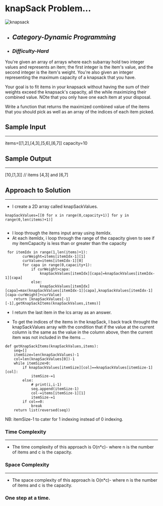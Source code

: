 # knapSack Problem...
![knapsack](https://github.com/belisky/AlgoMornings/assets/61013338/18878622-81f8-400a-ad1a-a99091987bb8)


- ## **_Category-Dynamic Programming_**
- ### **_Difficulty-Hard_**

You're given an array of arrays where each subarray hold two integer values and represents an item; the first integer is the item's value, and the second integer is the item's weight. You're also given an integer representing the maximum capacity of a knapsack that you have.

Your goal is to fit items in your knapsack without having the sum of their weights exceed the knapsack's capacity, all the while maximizing their combined value. NOte that you only have one each item at your disposal.

Write a function that returns the maximized combined value of the items that you should pick as well as an array of the indices of each item picked.

## Sample Input

---

items=[[1,2],[4,3],[5,6],[6,7]]
capacity=10

## Sample Output

---

[10,[1,3]] // items [4,3] and [6,7]

## Approach to Solution

---

- I create a 2D array called knapSackValues.

```
knapSackValues=[[0 for x in range(0,capacity+1)] for y in range(0,len(items)+1)]


```

- I loop through the items input array using itemIdx.
- At each itemIdx, i loop through the range of the capacity given to see if my itemCapacity is less than or greater than the capacity

```
 for itemIdx in range(1,len(items)+1):
        curWeight=items[itemIdx-1][1]
        curValue=items[itemIdx-1][0]
        for capa in range(0,capacity+1):
            if curWeight>capa:
                knapSackValues[itemIdx][capa]=knapSackValues[itemIdx-1][capa]
            else:
                knapSackValues[itemIdx][capa]=max(knapSackValues[itemIdx-1][capa],knapSackValues[itemIdx-1][capa-curWeight]+curValue)
    return [knapSackValues[-1][-1],getKnapSackItems(knapSackValues,items)]

```

- I return the last item in the lcs array as an answer.

- To get the indices of the items in the knapSack, I back track throught the knapSackValues array with the condition that if the value at the current column is the same as the value in the column above, then the current item was not included in the items ...

```
def getKnapSackItems(knapSackValues,items):
    seq=[]
    itemSize=len(knapSackValues)-1
    col=len(knapSackValues[0])-1
    while itemSize>0:
        if knapSackValues[itemSize][col]==knapSackValues[itemSize-1][col]:
            itemSize-=1
        else:
            # print(i,i-1)
            seq.append(itemSize-1)
            col-=items[itemSize-1][1]
            itemSize-=1
        if col==0:
            break
    return list(reversed(seq))
```

NB: itemSize-1 to cater for 1 indexing instead of 0 indexing.

### Time Complexity

---

- The time complexity of this approach is O(n\*c)- where n is the number of items and c is the capacity.

### Space Complexity

---

- The space complexity of this approach is O(n\*c)- where n is the number of items and c is the capacity.

### One step at a time.
